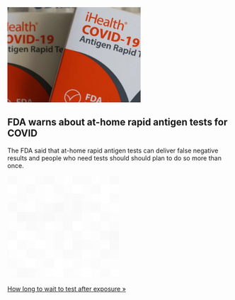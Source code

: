 
![FDA warns about at-home rapid antigen tests for COVID](./20220812235855.png)
## FDA warns about at-home rapid antigen tests for COVID

The FDA said that at-home rapid antigen tests can deliver false negative results and people who need tests should should plan to do so more than once.

![pic](../square_bg.png)

[How long to wait to test after exposure »](https://www.yahoo.com/news/the-fda-recommends-repeated-at-home-tests-to-avoid-false-negatives-170635218.html)
